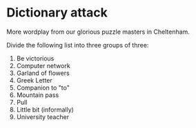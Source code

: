 # Dictionary attack

More wordplay from our glorious puzzle masters in Cheltenham.

Divide the following list into three groups of three:

1. Be victorious
2. Computer network
3. Garland of flowers
4. Greek Letter
5. Companion to "to"
6. Mountain pass
7. Pull
8. Little bit (informally)
9. University teacher
